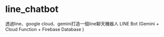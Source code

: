 # line_chatbot

透過line、google cloud、gemini打造一個line聊天機器人
LINE Bot (Gemini + Cloud Function + Firebase Database )


